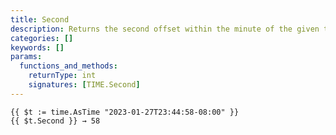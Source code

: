 ```yaml
---
title: Second
description: Returns the second offset within the minute of the given time.Time value, in the range [0, 59].
categories: []
keywords: []
params:
  functions_and_methods:
    returnType: int
    signatures: [TIME.Second]
---
```


```go-html-template
{{ $t := time.AsTime "2023-01-27T23:44:58-08:00" }}
{{ $t.Second }} → 58
```
